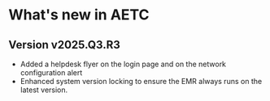 # What's new in AETC

## Version v2025.Q3.R3

>
- Added a helpdesk flyer on the login page and on the network configuration alert
- Enhanced system version locking to ensure the EMR always runs on the latest version.